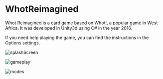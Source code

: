 # WhotReimagined
Whot Reimagined is a card game based on Whot!, a popular game in West Africa. It was developed in Unity3d using C# in the year 2016.

If you need help playing the game, you can find the instructions in the Options settings.

![splashScreen](https://github.com/PeteJobi/WhotReimagined/assets/45200292/2e31aa86-0b0a-4694-83fd-a2b7e0bf823e)

![gameplay](https://github.com/PeteJobi/WhotReimagined/assets/45200292/2714880c-b358-41cc-b8c1-4ced53299e3f)

![modes](https://github.com/PeteJobi/WhotReimagined/assets/45200292/d820ed9e-41ff-4be6-81d1-3c812f9a3ab6)
